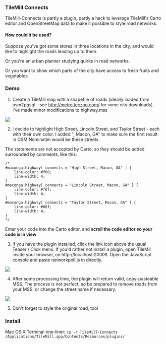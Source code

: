 <h3>TileMill Connects</h3>

TileMill-Connects is partly a plugin, partly a hack to leverage TileMill's Carto editor and OpenStreetMap data to make it possible to style road networks.

<h4>How could it be used?</h4>

Suppose you've got some stores in three locations in the city, and would like to highlight the roads leading up to them.

Or you're an urban planner studying quirks in road networks.

Or you want to show which parts of the city have access to fresh fruits and vegetables

<h3>Demo</h3>

1) Create a TileMill map with a shapefile of roads (ideally loaded from osm2pgsql - see http://metro.teczno.com/ for some city downloads).  I've made minor modifications to highway.mss

<img src="http://i.imgur.com/GlIfQ.png"/>

2) I decide to highlight High Street, Lincoln Street, and Taylor Street - each with their own color.  I added ", Macon, GA" to make sure the first result in OSM Nominatim would be these streets.

The statements are not accepted by Carto, so they should be added surrounded by comments, like this:

    /*
    #maconga.highway[ connects = "High Street, Macon, GA" ] {
        line-color: #f00;
        line-width: 4;
    }
    #maconga.highway[ connects = "Lincoln Street, Macon, GA" ] {
        line-color: #f0f;
        line-width: 4;
    }
    #maconga.highway[ connects = "Taylor Street, Macon, GA" ] {
        line-color: #00f;
        line-width: 4;
    }
    */

Enter your code into the Carto editor, and <strong>scroll the code editor so your code is in view</strong>

3) If you have the plugin installed, click the link icon above the usual Teaser / Click menu. If you'd rather not install a plugin, open TileMill inside your browser, on http://localhost:20009. Open the JavaScript console and paste networkpoll.js in directly.

<img src="http://i.imgur.com/yYPZE.png"/>

4) After some processing time, the plugin will return valid, copy-pasteable MSS.  The process is not perfect, so be prepared to remove roads from your MSS, or change the street name if necessary.

<img src="http://i.imgur.com/sKsus.png"/>

5) Don't forget to style the original road, too!

<h3>Install</h3>
Mac OS X Terminal one-liner:
<code>cp -r TileMill-Connects /Applications/TileMill.app/Contents/Resources/plugins/</code>